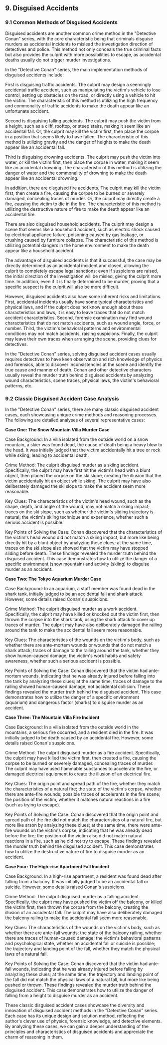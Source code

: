 ## 9. Disguised Accidents

### 9.1 Common Methods of Disguised Accidents

Disguised accidents are another common crime method in the "Detective Conan" series, with the core characteristic being that criminals disguise murders as accidental incidents to mislead the investigation direction of detectives and police. This method not only conceals the true criminal facts but also provides the culprit with more possibilities to escape, as accidental deaths usually do not trigger murder investigations.

In the "Detective Conan" series, the main implementation methods of disguised accidents include:

First is disguising traffic accidents. The culprit may design a seemingly accidental traffic accident, such as manipulating the victim's vehicle to lose control, setting up obstacles on the road, or directly using a vehicle to hit the victim. The characteristic of this method is utilizing the high frequency and commonality of traffic accidents to make the death appear like an unfortunate accident.

Second is disguising falling accidents. The culprit may push the victim from a height, such as a cliff, rooftop, or steep stairs, making it seem like an accidental fall. Or, the culprit may kill the victim first, then place the corpse in a position that seems likely to have fallen. The characteristic of this method is utilizing gravity and the danger of heights to make the death appear like an accidental fall.

Third is disguising drowning accidents. The culprit may push the victim into water, or kill the victim first, then place the corpse in water, making it seem like an accidental drowning. The characteristic of this method is utilizing the danger of water and the commonality of drowning to make the death appear like an accidental drowning.

In addition, there are disguised fire accidents. The culprit may kill the victim first, then create a fire, causing the corpse to be burned or severely damaged, concealing traces of murder. Or, the culprit may directly create a fire, causing the victim to die in the fire. The characteristic of this method is utilizing the destructive nature of fire to make the death appear like an accidental fire.

There are also disguised household accidents. The culprit may design a scene that seems like a household accident, such as electric shock caused by electrical appliance failure, poisoning caused by gas leakage, or crushing caused by furniture collapse. The characteristic of this method is utilizing potential dangers in the home environment to make the death appear like a household accident.

The advantage of disguised accidents is that if successful, the case may be directly determined as an accidental incident and closed, allowing the culprit to completely escape legal sanctions; even if suspicions are raised, the initial direction of the investigation will be misled, giving the culprit more time. In addition, even if it is finally determined to be murder, proving that a specific suspect is the culprit will also be more difficult.

However, disguised accidents also have some inherent risks and limitations. First, accidental incidents usually have some typical characteristics and physical laws, and if the culprit does not know enough about these characteristics and laws, it is easy to leave traces that do not match accident characteristics. Second, forensic examination may find wound characteristics that do not match accidents, such as wound angle, force, or number. Third, the victim's behavioral patterns and environmental conditions may not match accidents, raising suspicions. Finally, the culprit may leave their own traces when arranging the scene, providing clues for detectives.

In the "Detective Conan" series, solving disguised accident cases usually requires detectives to have keen observation and rich knowledge of physics and forensics, able to discover inconsistencies at the scene and identify the true cause and manner of death. Conan and other detective characters usually reveal the murder truth behind disguised accidents by analyzing wound characteristics, scene traces, physical laws, the victim's behavioral patterns, etc.

### 9.2 Classic Disguised Accident Case Analysis

In the "Detective Conan" series, there are many classic disguised accident cases, each showcasing unique crime methods and reasoning processes. The following are detailed analyses of several representative cases:

**Case One: The Snow Mountain Villa Murder Case**

Case Background: In a villa isolated from the outside world on a snow mountain, a skier was found dead, the cause of death being a heavy blow to the head. It was initially judged that the victim accidentally hit a tree or rock while skiing, leading to accidental death.

Crime Method: The culprit disguised murder as a skiing accident. Specifically, the culprit may have first hit the victim's head with a blunt object, then placed the corpse on the ski slope, creating the illusion that the victim accidentally hit an object while skiing. The culprit may have also deliberately damaged the ski slope to make the accident seem more reasonable.

Key Clues: The characteristics of the victim's head wound, such as the shape, depth, and angle of the wound, may not match a skiing impact; traces on the ski slope, such as whether the victim's sliding trajectory is natural; the victim's skiing technique and experience, whether such a serious accident is possible.

Key Points of Solving the Case: Conan discovered that the characteristics of the victim's head wound did not match a skiing impact, but more like being directly hit by a blunt object by analyzing these clues; at the same time, traces on the ski slope also showed that the victim may have stopped sliding before death. These findings revealed the murder truth behind the disguised accident. This case demonstrates how to utilize the danger of a specific environment (snow mountain) and activity (skiing) to disguise murder as an accident.

**Case Two: The Tokyo Aquarium Murder Case**

Case Background: In an aquarium, a staff member was found dead in the shark tank, initially judged to be an accidental fall and shark attack. However, some details raised Conan's suspicions.

Crime Method: The culprit disguised murder as a work accident. Specifically, the culprit may have killed or knocked out the victim first, then thrown the corpse into the shark tank, using the shark attack to cover up traces of murder. The culprit may have also deliberately damaged the railing around the tank to make the accidental fall seem more reasonable.

Key Clues: The characteristics of the wounds on the victim's body, such as whether there are ante-mortem wounds or wounds that do not match a shark attack; traces of damage to the railing around the tank, whether they show human-caused damage; the victim's work habits and safety awareness, whether such a serious accident is possible.

Key Points of Solving the Case: Conan discovered that the victim had ante-mortem wounds, indicating that he was already injured before falling into the tank by analyzing these clues; at the same time, traces of damage to the railing showed human-caused damage, not accidental collision. These findings revealed the murder truth behind the disguised accident. This case demonstrates how to utilize the danger of a specific environment (aquarium) and dangerous factor (sharks) to disguise murder as an accident.

**Case Three: The Mountain Villa Fire Incident**

Case Background: In a villa isolated from the outside world in the mountains, a serious fire occurred, and a resident died in the fire. It was initially judged to be death caused by an accidental fire. However, some details raised Conan's suspicions.

Crime Method: The culprit disguised murder as a fire accident. Specifically, the culprit may have killed the victim first, then created a fire, causing the corpse to be burned or severely damaged, concealing traces of murder. The culprit may have used flammable substances to accelerate the fire, or damaged electrical equipment to create the illusion of an electrical fire.

Key Clues: The origin point and spread path of the fire, whether they match the characteristics of a natural fire; the state of the victim's corpse, whether there are ante-fire wounds; possible traces of accelerants in the fire scene; the position of the victim, whether it matches natural reactions in a fire (such as trying to escape).

Key Points of Solving the Case: Conan discovered that the origin point and spread path of the fire did not match the characteristics of a natural fire, but more like arson by analyzing these clues; at the same time, there were ante-fire wounds on the victim's corpse, indicating that he was already dead before the fire; the position of the victim also did not match natural reactions in a fire, such as he did not try to escape. These findings revealed the murder truth behind the disguised accident. This case demonstrates how to utilize the destructive nature of fire to disguise murder as an accident.

**Case Four: The High-rise Apartment Fall Incident**

Case Background: In a high-rise apartment, a resident was found dead after falling from a balcony. It was initially judged to be an accidental fall or suicide. However, some details raised Conan's suspicions.

Crime Method: The culprit disguised murder as a falling accident. Specifically, the culprit may have pushed the victim off the balcony, or killed the victim first, then thrown the corpse from the balcony, creating the illusion of an accidental fall. The culprit may have also deliberately damaged the balcony railing to make the accidental fall seem more reasonable.

Key Clues: The characteristics of the wounds on the victim's body, such as whether there are ante-fall wounds; the state of the balcony railing, whether there are traces of human-caused damage; the victim's behavioral patterns and psychological state, whether an accidental fall or suicide is possible; the trajectory and landing point of the fall, whether they match the physical laws of a natural fall.

Key Points of Solving the Case: Conan discovered that the victim had ante-fall wounds, indicating that he was already injured before falling by analyzing these clues; at the same time, the trajectory and landing point of the fall did not match the physical laws of a natural fall, but more like being pushed or thrown. These findings revealed the murder truth behind the disguised accident. This case demonstrates how to utilize the danger of falling from a height to disguise murder as an accident.

These classic disguised accident cases showcase the diversity and innovation of disguised accident methods in the "Detective Conan" series. Each case has its unique design and solution method, reflecting the author's clever use of physics, forensic knowledge, and detective elements. By analyzing these cases, we can gain a deeper understanding of the principles and characteristics of disguised accidents and appreciate the charm of reasoning in them.